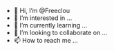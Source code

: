 - 👋 Hi, I’m @Freeclou
- 👀 I’m interested in ...
- 🌱 I’m currently learning ...
- 💞️ I’m looking to collaborate on ...
- 📫 How to reach me ...

<!---
Freeclou/Freeclou is a ✨ special ✨ repository because its `README.md` (this file) appears on your GitHub profile.
You can click the Preview link to take a look at your changes.
--->
